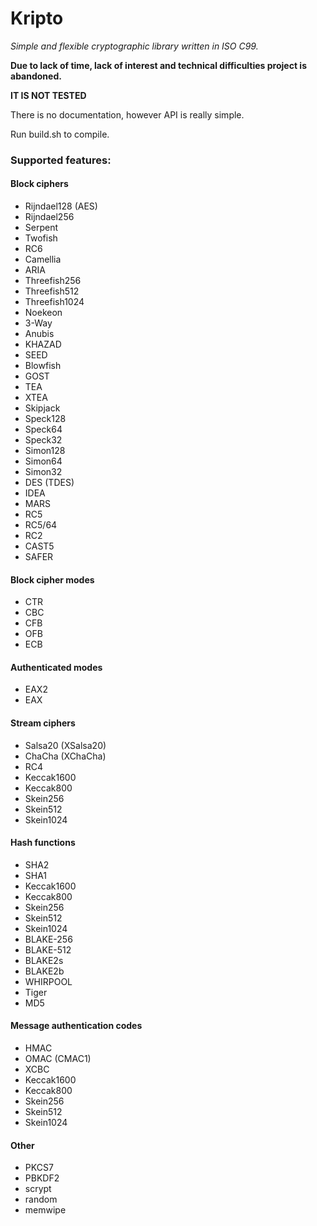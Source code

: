 # Kripto
*Simple and flexible cryptographic library written in ISO C99.*

**Due to lack of time, lack of interest and technical difficulties
project is abandoned.**

**IT IS NOT TESTED**

There is no documentation, however API is really simple.

Run build.sh to compile.

### Supported features:
#### Block ciphers
* Rijndael128 (AES)
* Rijndael256
* Serpent
* Twofish
* RC6
* Camellia
* ARIA
* Threefish256
* Threefish512
* Threefish1024
* Noekeon
* 3-Way
* Anubis
* KHAZAD
* SEED
* Blowfish
* GOST
* TEA
* XTEA
* Skipjack
* Speck128
* Speck64
* Speck32
* Simon128
* Simon64
* Simon32
* DES (TDES)
* IDEA
* MARS
* RC5
* RC5/64
* RC2
* CAST5
* SAFER

#### Block cipher modes
* CTR
* CBC
* CFB
* OFB
* ECB

#### Authenticated modes
* EAX2
* EAX

#### Stream ciphers
* Salsa20 (XSalsa20)
* ChaCha (XChaCha)
* RC4
* Keccak1600
* Keccak800
* Skein256
* Skein512
* Skein1024

#### Hash functions
* SHA2
* SHA1
* Keccak1600
* Keccak800
* Skein256
* Skein512
* Skein1024
* BLAKE-256
* BLAKE-512
* BLAKE2s
* BLAKE2b
* WHIRPOOL
* Tiger
* MD5

#### Message authentication codes
* HMAC
* OMAC (CMAC1)
* XCBC
* Keccak1600
* Keccak800
* Skein256
* Skein512
* Skein1024

#### Other
* PKCS7
* PBKDF2
* scrypt
* random
* memwipe

